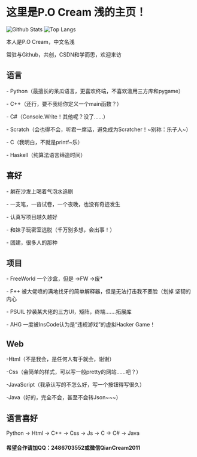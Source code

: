 <h1>这里是P.O Cream 浅的主页！</h1>

![Github Stats](https://github-readme-stats.vercel.app/api?username=P-O-Cream&show_icons=true&theme=dark&count_private=true)
![Top Langs](https://github-readme-stats.vercel.app/api/top-langs/?username=P-O-Cream&layout=compact&theme=tokyonight)

<p>本人是P.O Cream，中文名浅 </p>
<p>常驻与Github，共创，CSDN和学而思，欢迎来访 </p>

<h2>语言 </h2>
<p>- Python（最擅长的呆瓜语言，更喜欢终端，不喜欢滥用三方库和pygame）</p>
<p>- C++（还行，要不我给你定义一个main函数？）</p>
<p>- C#（Console.Write！其他呢？没了......）</p>
<p>- Scratch（会也得不会，听君一席话，避免成为Scratcher！~别称：乐子人~）</p>
<p>- C（我明白，不就是printf~乐）</p>
<p>- Haskell（纯算法语言缔造时间）</p>

<h2>喜好 </h2>
<p>- 躺在沙发上喝着气泡水追剧 </p>
<p>- 一支笔，一沓试卷，一个夜晚，也没有奇迹发生 </p>
<p>- 认真写项目越久越好 </p>
<p>- 和妹子玩密室逃脱（千万别多想，会出事！） </p>
<p>- 团建，很多人的那种 </p>

<h2>项目 </h2>
<p>- FreeWorld 一个沙盒，但是 ->FW ->废* </p>
<p>- F++ 被大佬喷的满地找牙的简单解释器，但是无法打击我不要脸（划掉 坚韧的内心 </p>
<p>- PSUIL 抄袭某大佬的三方UI，矩阵，终端.......拓展库 </p>
<p>- AHG 一度被InsCode认为是“违规游戏”的虚拟Hacker Game！ </p>

<h2>Web </h2>
<p>-Html（不是我会，是任何人有手就会，谢谢） </p>
<p>-Css（会简单的样式，可以写一般pretty的网站......吧？）  </p>
<p>-JavaScript（我承认写的不怎么好，写一个按钮得写很久） </p>
<p>-Java（好的，完全不会，甚至不会转Json~~~） </p>

<h2>语言喜好 </h2>
<p>Python -> Html -> C++ -> Css -> Js -> C -> C# -> Java </p>

<h4>希望合作请加QQ：2486703552或微信QianCream2011</h4>
